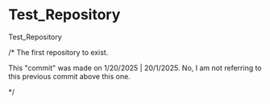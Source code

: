 # Test_Repository
Test_Repository

/*
The first repository to exist. 

This "commit" was made on 1/20/2025 | 20/1/2025. No, I am not referring to this previous commit above this one.



*/
